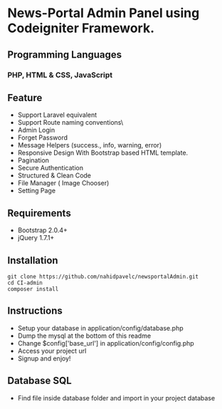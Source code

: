 # News-Portal Admin Panel using Codeigniter Framework.

## Programming Languages
### PHP, HTML & CSS, JavaScript

## Feature 
- Support Laravel equivalent
- Support Route naming conventions\
- Admin Login
- Forget Password
- Message Helpers (success., info, warning, error)
- Responsive Design With Bootstrap based HTML template.
- Pagination
- Secure Authentication
- Structured & Clean Code
- File Manager ( Image Chooser)
- Setting Page
## Requirements
- Bootstrap 2.0.4+
- jQuery 1.7.1+
## Installation
    git clone https://github.com/nahidpavelc/newsportalAdmin.git
    cd CI-admin
    composer install
## Instructions
- Setup your database in application/config/database.php
- Dump the mysql at the bottom of this readme
- Change $config['base_url'] in application/config/config.php
- Access your project url
- Signup and enjoy!
## Database SQL
- Find file inside database folder and import in your project database
